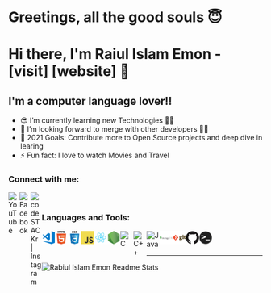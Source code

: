 # Greetings, all the good souls 😇
# Hi there, I'm Raiul Islam Emon - [visit] [website] 👋

## I'm a computer language lover!!

- 😎 I’m currently learning new Technologies  👨‍💻
- 👯 I’m looking forward to merge with other developers 🤜🤛
- 🥅 2021 Goals: Contribute more to Open Source projects and deep dive in learing 
- ⚡ Fun fact: I love to watch Movies and Travel 

### Connect with me:

[<img align="left" alt="YouTube" width="22px" src="https://cdn.jsdelivr.net/npm/simple-icons@v3/icons/youtube.svg" />][youtube]
[<img align="left" alt="Facebook" width="22px" src="https://cdn.jsdelivr.net/npm/simple-icons@3.13.0/icons/facebook.svg" />][facebook]
[<img align="left" alt="codeSTACKr | Instagram" width="22px" src="https://cdn.jsdelivr.net/npm/simple-icons@v3/icons/instagram.svg" />][instagram]

<br />

### Languages and Tools:

[<img align="left" alt="Visual Studio Code" width="26px" src="https://raw.githubusercontent.com/github/explore/80688e429a7d4ef2fca1e82350fe8e3517d3494d/topics/visual-studio-code/visual-studio-code.png" />][github]
[<img align="left" alt="HTML5" width="26px" src="https://raw.githubusercontent.com/github/explore/80688e429a7d4ef2fca1e82350fe8e3517d3494d/topics/html/html.png" />][github]
[<img align="left" alt="CSS3" width="26px" src="https://raw.githubusercontent.com/github/explore/80688e429a7d4ef2fca1e82350fe8e3517d3494d/topics/css/css.png" />][github]
[<img align="left" alt="JavaScript" width="26px" src="https://raw.githubusercontent.com/github/explore/80688e429a7d4ef2fca1e82350fe8e3517d3494d/topics/javascript/javascript.png" />][github]
[<img align="left" alt="React" width="26px" src="https://raw.githubusercontent.com/github/explore/80688e429a7d4ef2fca1e82350fe8e3517d3494d/topics/react/react.png" />][github]
[<img align="left" alt="Node.js" width="26px" src="https://raw.githubusercontent.com/github/explore/80688e429a7d4ef2fca1e82350fe8e3517d3494d/topics/nodejs/nodejs.png" />][github]
[<img align="left" alt="C" width="26px" src="https://github.com/abranhe/programming-languages-logos/blob/master/src/c/c_24x24.png" />][github]
[<img align="left" alt="C++" width="26px" src="https://github.com/abranhe/programming-languages-logos/blob/master/src/cpp/cpp_24x24.png" />][github]
[<img align="left" alt="Java" width="26px" src="https://github.com/abranhe/programming-languages-logos/blob/master/src/java/java_24x24.png" />][github]
[<img align="left" alt="MongoDB" width="26px" src="https://raw.githubusercontent.com/github/explore/80688e429a7d4ef2fca1e82350fe8e3517d3494d/topics/mongodb/mongodb.png" />][github]
[<img align="left" alt="Git" width="26px" src="https://raw.githubusercontent.com/github/explore/80688e429a7d4ef2fca1e82350fe8e3517d3494d/topics/git/git.png" />][github]
[<img align="left" alt="GitHub" width="26px" src="https://raw.githubusercontent.com/github/explore/78df643247d429f6cc873026c0622819ad797942/topics/github/github.png" />][github]
[<img align="left" alt="Terminal" width="26px" src="https://raw.githubusercontent.com/github/explore/80688e429a7d4ef2fca1e82350fe8e3517d3494d/topics/terminal/terminal.png" />][github]

<br />
<br />

---

<img align="left" alt="Rabiul Islam Emon Readme Stats" src="https://github-readme-stats.vercel.app/api?username=R-emon&show_icons=true&hide_border=true" />

[facebook]: https://www.facebook.com/esaam.d.e/
[youtube]: https://www.youtube.com/channel/UCkKw0bC_NKg1RaUJ8KGYRTA
[instagram]: https://www.instagram.com/emon_rabiul/
[github]: https://github.com/R-emon 
